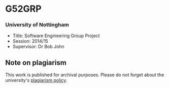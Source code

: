 # G52GRP
### University of Nottingham
* Title: Software Engineering Group Project
* Session: 2014/15
* Supervisor: Dr Bob John


## Note on plagiarism
This work is published for archival purposes. Please do not forget about the university's [plagiarism policy](https://www.nottingham.ac.uk/studyingeffectively/writing/plagiarism/index.aspx).
